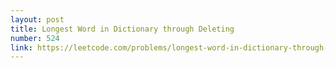 ```yaml
---
layout: post
title: Longest Word in Dictionary through Deleting
number: 524
link: https://leetcode.com/problems/longest-word-in-dictionary-through-deleting
---
```

